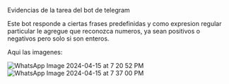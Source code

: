 Evidencias de la tarea del bot de telegram

Este bot responde a ciertas frases predefinidas y como expresion regular particular le agregue que reconozca numeros, 
ya sean positivos o negativos pero solo si son enteros.

Aqui las imagenes:

![WhatsApp Image 2024-04-15 at 7 20 52 PM](https://github.com/Majin0328/LeneguajesAutomatas/assets/160747765/5af005d2-95a6-42c8-b271-57e01e28a9a9)
![WhatsApp Image 2024-04-15 at 7 37 00 PM](https://github.com/Majin0328/LeneguajesAutomatas/assets/160747765/94d52444-1991-49a3-97b8-019922b5b6ab)
